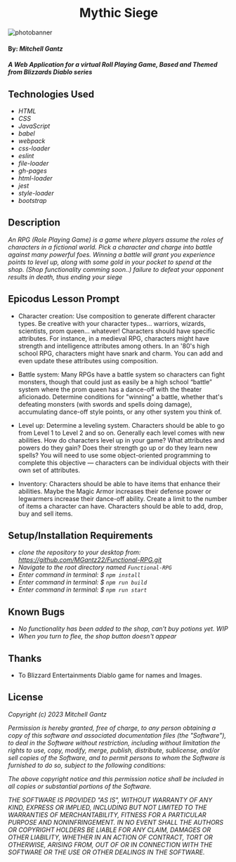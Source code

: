 # 
<h1 align="center"> Mythic Siege </h1>
<img
  src="https://jsicktheslick.files.wordpress.com/2015/09/reaper-of-souls-banner.jpg"
  alt="photobanner"
  style="display: inline-block; margin: 0 auto; max-width: max;">


#### By: _**Mitchell Gantz**_

#### _A Web Application for a virtual Roll Playing Game, Based and Themed from Blizzards Diablo series_

## Technologies Used

* _HTML_
* _CSS_
* _JavaScript_
* _babel_
* _webpack_
* _css-loader_
* _eslint_
* _file-loader_
* _gh-pages_
* _html-loader_
* _jest_
* _style-loader_
* _bootstrap_

## Description

_An RPG (Role Playing Game) is a game where players assume the roles of characters in a fictional world._
_Pick a character and charge into battle against many powerful foes._
_Winning a battle will grant you experience points to level up, along with some gold in your pocket to spend at the shop. (Shop functionality comming soon..)_
_failure to defeat your opponent results in death, thus ending your siege_

## Epicodus Lesson Prompt
* Character creation: Use composition to generate different character types. Be creative with your character types... warriors, wizards, scientists, prom queen... whatever! Characters should have specific attributes. For instance, in a medieval RPG, characters might have strength and intelligence attributes among others. In an '80's high school RPG, characters might have snark and charm. You can add and even update these attributes using composition.

* Battle system: Many RPGs have a battle system so characters can fight monsters, though that could just as easily be a high school “battle” system where the prom queen has a dance-off with the theater aficionado. Determine conditions for "winning" a battle, whether that's defeating monsters (with swords and spells doing damage), accumulating dance-off style points, or any other system you think of.

* Level up: Determine a leveling system. Characters should be able to go from Level 1 to Level 2 and so on. Generally each level comes with new abilities. How do characters level up in your game? What attributes and powers do they gain? Does their strength go up or do they learn new spells? You will need to use some object-oriented programming to complete this objective — characters can be individual objects with their own set of attributes.

* Inventory: Characters should be able to have items that enhance their abilities. Maybe the Magic Armor increases their defense power or legwarmers increase their dance-off ability. Create a limit to the number of items a character can have. Characters should be able to add, drop, buy and sell items.


## Setup/Installation Requirements

* _clone the repository to your desktop from: https://github.com/MGantz22/Functional-RPG.git_
* _Navigate to the root directory named `Functional-RPG`_
* _Enter command in terminal: $ `npm install`_
* _Enter command in terminal: $ `npm run build`_
* _Enter command in terminal: $ `npm run start`_



## Known Bugs

* _No functionality has been added to the shop, can't buy potions yet. WIP_
* _When you turn to flee, the shop button doesn't appear_


## Thanks
* To Blizzard Entertainments Diablo game for names and Images.

## License

_Copyright (c) 2023 Mitchell Gantz_

_Permission is hereby granted, free of charge, to any person obtaining a copy of this software and associated documentation files (the "Software"), to deal in the Software without restriction, including without limitation the rights to use, copy, modify, merge, publish, distribute, sublicense, and/or sell copies of the Software, and to permit persons to whom the Software is furnished to do so, subject to the following conditions:_

_The above copyright notice and this permission notice shall be included in all copies or substantial portions of the Software._

_THE SOFTWARE IS PROVIDED "AS IS", WITHOUT WARRANTY OF ANY KIND, EXPRESS OR IMPLIED, INCLUDING BUT NOT LIMITED TO THE WARRANTIES OF MERCHANTABILITY, FITNESS FOR A PARTICULAR PURPOSE AND NONINFRINGEMENT. IN NO EVENT SHALL THE AUTHORS OR COPYRIGHT HOLDERS BE LIABLE FOR ANY CLAIM, DAMAGES OR OTHER LIABILITY, WHETHER IN AN ACTION OF CONTRACT, TORT OR OTHERWISE, ARISING FROM, OUT OF OR IN CONNECTION WITH THE SOFTWARE OR THE USE OR OTHER DEALINGS IN THE SOFTWARE._
